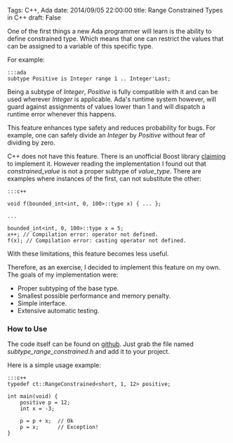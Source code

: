 Tags: C++, Ada
date: 2014/09/05 22:00:00
title: Range Constrained Types in C++
draft: False

One of the first things a new Ada programmer will learn is the ability to define constrained type. Which means that one can restrict the values that can be assigned to a variable of this specific type.

For example:

    :::ada
    subtype Positive is Integer range 1 .. Integer'Last;


Being a subtype of _Integer_, _Positive_ is fully compatible with it and can be used wherever _Integer_ is applicable. Ada's runtime system however, will guard against assignments of values lower than 1 and will dispatch a runtime error whenever this happens.

This feature enhances type safety and reduces probability for bugs. For example, one can safely divide an _Integer_ by _Positive_ without fear of dividing by zero. 

C++ does not have this feature. There is an unofficial Boost library [claiming](http://www.boost.org/doc/libs/1_48_0/boost/date_time/constrained_value.hpp) to implement it. However reading the implementation I found out that _constrained_value_ is not a proper subtype of _value_type_. There are examples where instances of the first, can not substitute the other:

    :::c++
    
    void f(bounded_int<int, 0, 100>::type x) { ... };
    
    ...
    
    bounded_int<int, 0, 100>::type x = 5;
    x++; // Compilation error: operator not defined.
    f(x); // Compilation error: casting operator not defined.
    
With these limitations, this feature becomes less useful.

Therefore, as an exercise, I decided to implement this feature on my own. The goals of my implementation were:

* Proper subtyping of the base type. 
* Smallest possible performance and memory penalty.
* Simple interface.
* Extensive automatic testing.

### How to Use ###

The code itself can be found on [github](https://github.com/alkhimey/ConstrainedTypes). Just grab the file named _subtype_range_constrained.h_ and add it to your project.

Here is a simple usage example:

    :::c++
    typedef ct::RangeConstrained<short, 1, 12> positive;
    
    int main(void) {
        positive p = 12;
        int x = -3;
    
        p = p + x;  // Ok
        p = x;      // Exception!
    }
    
